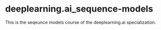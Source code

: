 # deeplearning.ai_sequence-models
This is the seqeunce models course of the deeplearning.ai specialization.
